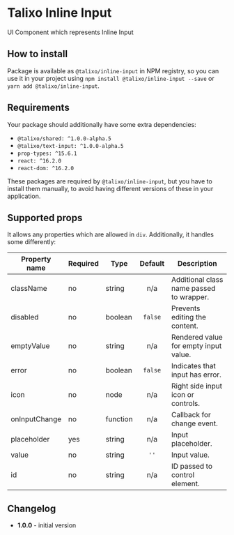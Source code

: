 # Talixo Inline Input

UI Component which represents Inline Input

## How to install

Package is available as `@talixo/inline-input` in NPM registry, so you can use it in your project
using `npm install @talixo/inline-input --save` or `yarn add @talixo/inline-input`.

## Requirements

Your package should additionally have some extra dependencies:

- `@talixo/shared: ^1.0.0-alpha.5`
- `@talixo/text-input: ^1.0.0-alpha.5`
- `prop-types: ^15.6.1`
- `react: ^16.2.0`
- `react-dom: ^16.2.0`

These packages are required by `@talixo/inline-input`, but you have to install them manually,
to avoid having different versions of these in your application.

## Supported props

It allows any properties which are allowed in `div`. Additionally, it handles some differently:

Property name   | Required | Type      | Default | Description
----------------|----------|-----------|:-------:|--------------------------------
className       | no       | string    | n/a     | Additional class name passed to wrapper.
disabled        | no       | boolean   | `false` | Prevents editing the content.
emptyValue      | no       | string    | n/a     | Rendered value for empty input value.
error           | no       | boolean   | `false` | Indicates that input has error.
icon            | no       | node      | n/a     | Right side input icon or controls.
onInputChange   | no       | function  | n/a     | Callback for change event.
placeholder     | yes      | string    | n/a     | Input placeholder.
value           | no       | string    | `''`    | Input value.
id              | no       | string    | n/a     | ID passed to control element.

## Changelog

- **1.0.0** - initial version
